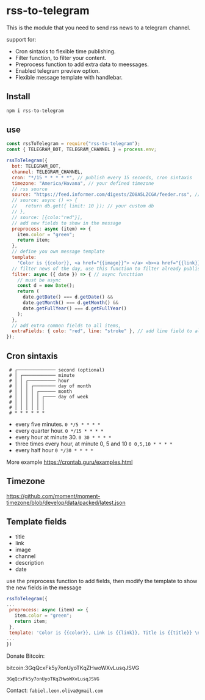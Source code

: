 # rss-to-telegram

This is the module that you need to send rss news to a telegram channel.

support for:

- Cron sintaxis to flexible time publishing.
- Filter function, to filter your content.
- Preprocess function to add extra data to meessages.
- Enabled telegram preview option.
- Flexible message template with handlebar.

## Install

```sh
npm i rss-to-telegram
```

## use

```javascript
const rssToTelegram = require("rss-to-telegram");
const { TELEGRAM_BOT, TELEGRAM_CHANNEL } = process.env;

rssToTelegram({
  bot: TELEGRAM_BOT,
  channel: TELEGRAM_CHANNEL,
  cron: "*/15 * * * * *", // publish every 15 seconds, cron sintaxis
  timezone: "America/Havana", // your defined timezone
  // rss source
  source: "https://feed.informer.com/digests/ZO8A5LZCGA/feeder.rss", // can be an async function or and array of objects
  // source: async () => {
  //   return db.get({ limit: 10 }); // your custom db
  // },
  // source: [{colo:"red"}],
  // add new fields to show in the message
  preprocess: async (item) => {
    item.color = "green";
    return item;
  },
  // define you own message template
  template:
    'Color is {{color}}, <a href="{{image}}"> </a> <b><a href="{{link}}">{{title}}</a></b>\n @{{channel}}',
  // filter news of the day, use this function to filter already published posts
  filter: async ({ date }) => { // async functtion
    // must be async
    const d = new Date();
    return (
      date.getDate() === d.getDate() &&
      date.getMonth() === d.getMonth() &&
      date.getFullYear() === d.getFullYear()
    );
  },
  // add extra common fields to all items,
  extraFields: { colo: "red", line: "stroke" }, // add line field to all items and overwrite color field
});
```

## Cron sintaxis

```text
 # ┌────────────── second (optional)
 # │ ┌──────────── minute
 # │ │ ┌────────── hour
 # │ │ │ ┌──────── day of month
 # │ │ │ │ ┌────── month
 # │ │ │ │ │ ┌──── day of week
 # │ │ │ │ │ │
 # │ │ │ │ │ │
 # * * * * * *
```

- every five minutes. `0 */5 * * * *`
- every quarter hour. `0 */15 * * * *`
- every hour at minute 30. `0 30 * * * *`
- three times every hour, at minute 0, 5 and 10 `0 0,5,10 * * * *`
- every half hour `0 */30 * * * *`

More example https://crontab.guru/examples.html

## Timezone

https://github.com/moment/moment-timezone/blob/develop/data/packed/latest.json

## Template fields

- title
- link
- image
- channel
- description
- date

use the preprocess function to add fields, then modify the template to show the new fields in the message

```javascript
rssToTelegram({
...
 preprocess: async (item) => {
   item.color = "green";
   return item; 
 },
 template: 'Color is {{color}}, Link is {{link}}, Title is {{title}} \n @{{channel}}',
...
})
```

Donate Bitcoin:

bitcoin:3GqQcxFk5y7onUyoTKqZHwoWXvLusqJSVG

`3GqQcxFk5y7onUyoTKqZHwoWXvLusqJSVG`

Contact: `fabiel.leon.oliva@gmail.com`
